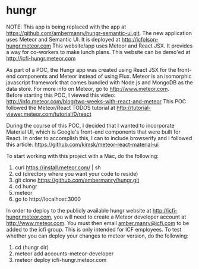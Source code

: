 # hungr

NOTE:  This app is being replaced with the app at https://github.com/ambermanry/hungr-semantic-ui.git.  The new application uses Meteor and Semantic UI.  It is deployed at http://icfolson-hungr.meteor.com
This website/app uses Meteor and React JSX.  It provides a way for co-workers to make lunch plans.  This website can be demo'ed at http://icfi-hungr.meteor.com

As part of a POC, the Hungr app was created using React JSX for the front-end components and Meteor instead of using Flux.  Meteor is an isomorphic javascript framework that comes bundled with Node.js and MongoDB as the data store.  For more info on Meteor, go to http://www.meteor.com.  
Before starting this POC, I viewed this video: http://info.meteor.com/blog/two-weeks-with-react-and-meteor
This POC followed the Meteor/React TODOS tutorial at http://tutorial-viewer.meteor.com/tutorial/0/react

During the course of this POC, I decided that I wanted to incorporate Material UI, which is Google's front-end components that were built for React.  In order to accomplish this, I can to include browserify and I followed this article:  https://github.com/kimsk/meteor-react-material-ui

To start working with this project with a Mac, do the following:

1. curl https://install.meteor.com/ | sh
2. cd (directory where you want your code to reside)
3. git clone https://github.com/ambermanry/hungr.git
4. cd hungr
5. meteor
6. go to http://localhost:3000



In order to deploy to the publicly available hungr website at http://icfi-hungr.meteor.com, you will need to create a Meteor developer account at http://www.meteor.com.  You must then email amber.manry@icfi.com to be added to the icfi group.  This is only intended for ICF employees.  To test whether you can deploy your changes to meteor version, do the following:

1. cd (hungr dir)
2. meteor add accounts-meteor-developer
3. meteor deploy icfi-hungr.meteor.com



